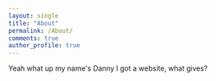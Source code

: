 ```yaml
---
layout: single
title: "About"
permalink: /About/
comments: true
author_profile: true
---
```


Yeah what up my name's Danny I got a website, what gives?